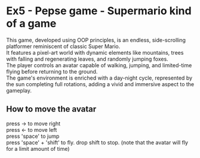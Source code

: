 # Ex5 - Pepse game - Supermario kind of a game

This game, developed using OOP principles, is an endless, side-scrolling platformer reminiscent of classic Super Mario.  
It features a pixel-art world with dynamic elements like mountains, trees with falling and regenerating leaves, and randomly jumping foxes.  
The player controls an avatar capable of walking, jumping, and limited-time flying before returning to the ground.  
The game's environment is enriched with a day-night cycle, represented by the sun completing full rotations, adding a vivid and immersive aspect to the gameplay.

## How to move the avatar
press → to move right  
press ← to move left  
press 'space' to jump  
press 'space' + 'shift' to fly. drop shift to stop. (note that the avatar will fly for a limit amount of time)  

